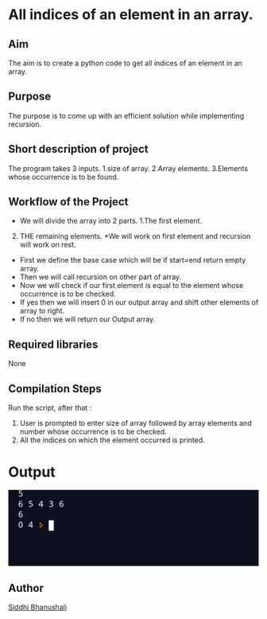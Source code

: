 # All indices of an element in an array.

## Aim

The aim is to create a python code to get all indices of an element in an array.

## Purpose

The purpose is to come up with an efficient solution while implementing recursion.

## Short description of project

The program takes 3 inputs. 1.size of array. 2.Array elements. 3.Elements whose occurrence is to be found.

## Workflow of the Project

- We will divide the array into 2 parts. 1.The first element.

2. THE remaining elements. \*We will work on first element and recursion will work on rest.

- First we define the base case which will be if start=end return empty array.
- Then we will call recursion on other part of array.
- Now we will check if our first element is equal to the element whose occurrence is to be checked.
- If yes then we will insert 0 in our output array and shift other elements of array to right.
- If no then we will return our Output array.

## Required libraries

None

## Compilation Steps

Run the script, after that :

1.  User is prompted to enter size of array followed by array elements and number whose occurrence is to be checked.
2.  All the indices on which the element occurred is printed.

# Output

![](Images/Output-img.jpg)

## Author

[Siddhi Bhanushali](https://github.com/siddhi-244)
